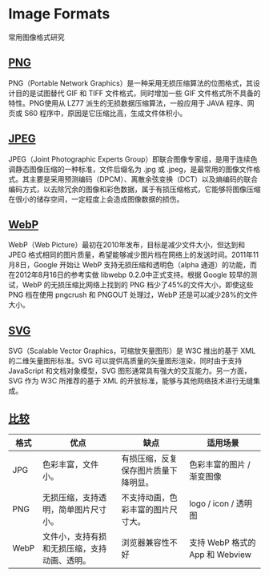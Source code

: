 # Image Formats
常用图像格式研究

## [PNG](https://baike.baidu.com/item/png/174154)
PNG（Portable Network Graphics）是一种采用无损压缩算法的位图格式，其设计目的是试图替代 GIF 和 TIFF 文件格式，同时增加一些 GIF 文件格式所不具备的特性。PNG使用从 LZ77 派生的无损数据压缩算法，一般应用于 JAVA 程序、网页或 S60 程序中，原因是它压缩比高，生成文件体积小。

## [JPEG](https://baike.baidu.com/item/JPEG%E6%A0%BC%E5%BC%8F/3462770)
JPEG（Joint Photographic Experts Group）即联合图像专家组，是用于连续色调静态图像压缩的一种标准，文件后缀名为 .jpg 或 .jpeg，是最常用的图像文件格式。其主要是采用预测编码（DPCM）、离散余弦变换（DCT）以及熵编码的联合编码方式，以去除冗余的图像和彩色数据，属于有损压缩格式，它能够将图像压缩在很小的储存空间，一定程度上会造成图像数据的损伤。

## [WebP](https://baike.baidu.com/item/webp%E6%A0%BC%E5%BC%8F/4077671)
WebP（Web Picture）最初在2010年发布，目标是减少文件大小，但达到和 JPEG 格式相同的图片质量，希望能够减少图片档在网络上的发送时间。2011年11月8日，Google 开始让 WebP 支持无损压缩和透明色（alpha 通道）的功能，而在2012年8月16日的参考实做 libwebp 0.2.0中正式支持。根据 Google 较早的测试，WebP 的无损压缩比网络上找到的 PNG 档少了45%的文件大小，即使这些 PNG 档在使用 pngcrush 和 PNGOUT 处理过，WebP 还是可以减少28%的文件大小。

## [SVG](https://baike.baidu.com/item/SVG/63178)
SVG（Scalable Vector Graphics，可缩放矢量图形）是 W3C 推出的基于 XML 的二维矢量图形标准。SVG 可以提供高质量的矢量图形渲染，同时由于支持 JavaScript 和文档对象模型，SVG 图形通常具有强大的交互能力。另一方面，SVG 作为 W3C 所推荐的基于 XML 的开放标准，能够与其他网络技术进行无缝集成。

## [比较](https://juejin.cn/post/6844903625731358727)
| 格式 | 优点 | 缺点 | 适用场景 |
|----|----|----|----|
| JPG |色彩丰富，文件小。 | 有损压缩，反复保存图片质量下降明显。 | 色彩丰富的图片 / 渐变图像 |
| PNG | 无损压缩，支持透明，简单图片尺寸小。 | 不支持动画，色彩丰富的图片尺寸大。 | logo / icon / 透明图 |
| WebP | 文件小，支持有损和无损压缩，支持动画、透明。 | 浏览器兼容性不好 | 支持 WebP 格式的 App 和 Webview |